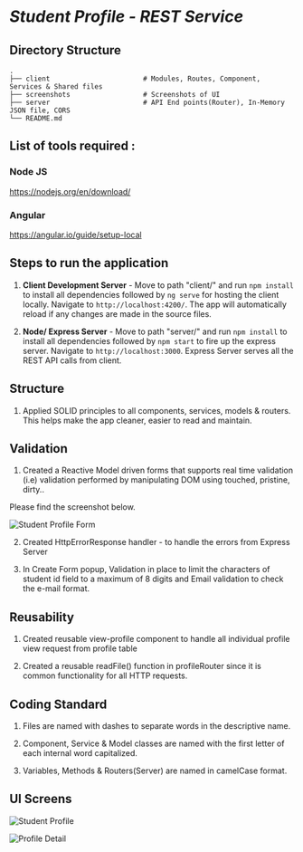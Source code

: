 # *Student Profile - REST Service*

## Directory Structure
    .   
	├── client                       # Modules, Routes, Component, Services & Shared files   
    ├── screenshots                  # Screenshots of UI
    ├── server                       # API End points(Router), In-Memory JSON file, CORS
    └── README.md

## List of tools required :

### Node JS

https://nodejs.org/en/download/

### Angular

https://angular.io/guide/setup-local

## Steps to run the application

1. **Client Development Server** - Move to path "client/" and run `npm install` to install all dependencies followed by `ng serve` for hosting the client locally. Navigate to `http://localhost:4200/`. The app will automatically reload if any changes are made in the source files.

2. **Node/ Express Server** - Move to path "server/" and run `npm install` to install all dependencies followed by `npm start` to fire up the express server. Navigate to `http://localhost:3000`. Express Server serves all the REST API calls from client.

## Structure

1. Applied SOLID principles to all components, services, models & routers. This helps make the app cleaner, easier to read and maintain.

## Validation

1. Created a Reactive Model driven forms that supports real time validation (i.e) validation performed by manipulating DOM using touched, pristine, dirty..

Please find the screenshot below.

![Student Profile Form](https://github.com/charles-augustin/studentProfile/blob/master/screenshots/Forms.PNG)

2. Created HttpErrorResponse handler - to handle the errors from Express Server

3. In Create Form popup, Validation in place to limit the characters of student id field to a maximum of 8 digits and Email validation to check the e-mail format.

## Reusability

1. Created reusable view-profile component to handle all individual profile view request from profile table

2. Created a reusable readFile() function in profileRouter since it is common functionality for all HTTP requests.

## Coding Standard

1. Files are named with dashes to separate words in the descriptive name.

2. Component, Service & Model classes are named with the first letter of each internal word capitalized.

3. Variables, Methods & Routers(Server) are named in camelCase format.

## UI Screens

![Student Profile](https://github.com/charles-augustin/studentProfile/blob/master/screenshots/Student_Profile.PNG)

![Profile Detail](https://github.com/charles-augustin/studentProfile/blob/master/screenshots/Profile_Detail.PNG)